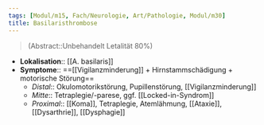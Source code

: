 ```yaml
---
tags: [Modul/m15, Fach/Neurologie, Art/Pathologie, Modul/m30]
title: Basilaristhrombose
---
```

> (Abstract::Unbehandelt Letalität 80%)
- **Lokalisation**:: [[A. basilaris]]
- **Symptome**:: ==[[Vigilanzminderung]] + Hirnstammschädigung + motorische Störung==
	- *Distal*:: Okulomotorikstörung, Pupillenstörung, [[Vigilanzminderung]]
	- *Mitte*:: Tetraplegie/-parese, ggf. [[Locked-in-Syndrom]]
	- *Proximal*:: [[Koma]], Tetraplegie, Atemlähmung, [[Ataxie]], [[Dysarthrie]], [[Dysphagie]]